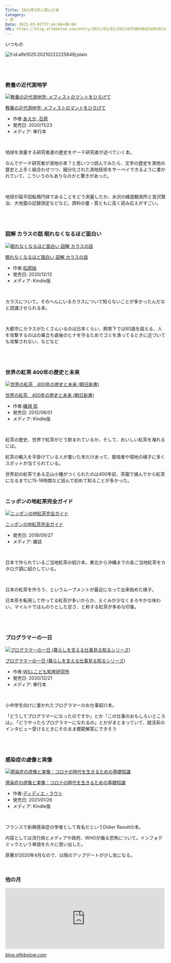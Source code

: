 ```yaml
---
Title: 2021年2月に読んだ本
Category:
- 本
Date: 2021-03-02T17:44:04+09:00
URL: https://blog.alfebelow.com/entry/2021/03/02/2021%E5%B9%B42%E6%9C%88%E3%81%AB%E8%AA%AD%E3%82%93%E3%81%A0%E6%9C%AC
---
```


<p>いつもの</p>
<p><img src="https://cdn-ak.f.st-hatena.com/images/fotolife/a/alfe1025/20210222/20210222225849.jpg" alt="f:id:alfe1025:20210222225849j:plain" title="" class="hatena-fotolife" itemprop="image" /></p>
<p> </p>

### <br />教養の近代測地学

<div class="freezed">
<div class="hatena-asin-detail"><a href="https://www.amazon.co.jp/exec/obidos/ASIN/4588352342/ab1025-22/"><img src="https://m.media-amazon.com/images/I/51R-Y+bwDfL.jpg" class="hatena-asin-detail-image" alt="教養の近代測地学: メフィストのマントをひろげて" title="教養の近代測地学: メフィストのマントをひろげて" /></a>
<div class="hatena-asin-detail-info">
<p class="hatena-asin-detail-title"><a href="https://www.amazon.co.jp/exec/obidos/ASIN/4588352342/ab1025-22/">教養の近代測地学: メフィストのマントをひろげて</a></p>
<ul>
<li><span class="hatena-asin-detail-label">作者:</span><a href="http://d.hatena.ne.jp/keyword/%A4%A2%A4%A8%A4%AB%2C%20%C0%D0%B8%B6" class="keyword">あえか, 石原</a></li>
<li><span class="hatena-asin-detail-label">発売日:</span> 2020/11/23</li>
<li><span class="hatena-asin-detail-label">メディア:</span> 単行本</li>
</ul>
</div>
<div class="hatena-asin-detail-foot"> </div>
</div>
</div>
<p>地球を測量する研究者達の歴史をゲーテ研究者が述べていく本。</p>
<p>なんでゲーテ研究者が測地の本？と思いつつ読んでみたら、文学の歴史を測地の歴史と上手く組合わせつつ、細分化された測地技術をサーベイできるように書かれていて、こういうのもありなのかと驚きがあった。</p>
<p> </p>
<p>地球が扁平回転楕円体であることをどう測量したか、水沢の緯度観測所と宮沢賢治、大地震の記録測定などなど。資料の量・質ともに高く読み応えがすごい。</p>
<p> </p>

### <br />図解 カラスの話 眠れなくなるほど面白い

<div class="freezed">
<div class="hatena-asin-detail"><a href="https://www.amazon.co.jp/exec/obidos/ASIN/B08MNM48VW/ab1025-22/"><img src="https://m.media-amazon.com/images/I/51u62kFJaHL.jpg" class="hatena-asin-detail-image" alt="眠れなくなるほど面白い 図解 カラスの話" title="眠れなくなるほど面白い 図解 カラスの話" /></a>
<div class="hatena-asin-detail-info">
<p class="hatena-asin-detail-title"><a href="https://www.amazon.co.jp/exec/obidos/ASIN/B08MNM48VW/ab1025-22/">眠れなくなるほど面白い 図解 カラスの話</a></p>
<ul>
<li><span class="hatena-asin-detail-label">作者:</span><a href="http://d.hatena.ne.jp/keyword/%BE%BE%B8%B6%BB%CF" class="keyword">松原始</a></li>
<li><span class="hatena-asin-detail-label">発売日:</span> 2020/12/12</li>
<li><span class="hatena-asin-detail-label">メディア:</span> Kindle版</li>
</ul>
</div>
<div class="hatena-asin-detail-foot"> </div>
</div>
</div>
<p>カラスについて。そのへんにいるカラスについて知らないことが多かったんだなと認識させられる本。</p>
<p> </p>
<p>大都市にカラスがたくさんいるのは日本くらい、飼育下では60歳を超える、人を攻撃するのはの巣立ち直後のヒナを守るためでゴミを漁ってるときに近づいても攻撃されない、などなど</p>
<p> </p>

### <br />世界の紅茶 400年の歴史と未来

<div class="freezed">
<div class="hatena-asin-detail"><a href="https://www.amazon.co.jp/exec/obidos/ASIN/B009AAL0JG/ab1025-22/"><img src="https://m.media-amazon.com/images/I/41wh-oLSnjL.jpg" class="hatena-asin-detail-image" alt="世界の紅茶　400年の歴史と未来 (朝日新書)" title="世界の紅茶　400年の歴史と未来 (朝日新書)" /></a>
<div class="hatena-asin-detail-info">
<p class="hatena-asin-detail-title"><a href="https://www.amazon.co.jp/exec/obidos/ASIN/B009AAL0JG/ab1025-22/">世界の紅茶　400年の歴史と未来 (朝日新書)</a></p>
<ul>
<li><span class="hatena-asin-detail-label">作者:</span><a href="http://d.hatena.ne.jp/keyword/%B0%EB%CA%A5%20%CC%D4" class="keyword">磯淵 猛</a></li>
<li><span class="hatena-asin-detail-label">発売日:</span> 2012/08/01</li>
<li><span class="hatena-asin-detail-label">メディア:</span> Kindle版</li>
</ul>
</div>
<div class="hatena-asin-detail-foot"> </div>
</div>
</div>
<p>紅茶の歴史、世界で紅茶がどう飲まれているか、そして、おいしい紅茶を淹れるには。</p>
<p>紅茶の輸入を手掛けている人が書いた本だけあって、栽培者や現地の様子に多くスポットが当てられている。</p>
<p>世界初の紅茶である正山小種がつくられたのは400年前、茶園で摘んでから紅茶になるまでに15-16時間など読んで初めて知ることが多かった。</p>

### <br />ニッポンの地紅茶完全ガイド 

<div class="freezed">
<div class="hatena-asin-detail"><a href="https://www.amazon.co.jp/exec/obidos/ASIN/4777957217/ab1025-22/"><img src="https://m.media-amazon.com/images/I/41mJtnROkcL.jpg" class="hatena-asin-detail-image" alt="ニッポンの地紅茶完全ガイド" title="ニッポンの地紅茶完全ガイド" /></a>
<div class="hatena-asin-detail-info">
<p class="hatena-asin-detail-title"><a href="https://www.amazon.co.jp/exec/obidos/ASIN/4777957217/ab1025-22/">ニッポンの地紅茶完全ガイド</a></p>
<ul>
<li><span class="hatena-asin-detail-label">発売日:</span> 2019/09/27</li>
<li><span class="hatena-asin-detail-label">メディア:</span> 雑誌</li>
</ul>
</div>
<div class="hatena-asin-detail-foot"> </div>
</div>
</div>
<p>日本で作られているご当地紅茶の紹介本。東北から沖縄までの各ご当地紅茶をカタログ調に紹介している。</p>
<p> </p>
<p>日本の紅茶を作ろう、というムーブメントが最近になって出来始めた様子。</p>
<p>日本茶を転用して作ってる紅茶が多いからか、えぐみが少なくまろやかな味わい。マイルドでほんのりとした甘さ、と称する紅茶が多めな印象。</p>
<p> </p>

### <br />プログラマーの一日

<div class="freezed">
<div class="hatena-asin-detail"><a href="https://www.amazon.co.jp/exec/obidos/ASIN/4586086254/ab1025-22/"><img src="https://m.media-amazon.com/images/I/51XWQ1-zioL.jpg" class="hatena-asin-detail-image" alt="プログラマーの一日 (暮らしを支える仕事見る知るシリーズ)" title="プログラマーの一日 (暮らしを支える仕事見る知るシリーズ)" /></a>
<div class="hatena-asin-detail-info">
<p class="hatena-asin-detail-title"><a href="https://www.amazon.co.jp/exec/obidos/ASIN/4586086254/ab1025-22/">プログラマーの一日 (暮らしを支える仕事見る知るシリーズ)</a></p>
<ul>
<li><span class="hatena-asin-detail-label">作者:</span><a href="http://d.hatena.ne.jp/keyword/WILL%A4%B3%A4%C9%A4%E2%C3%CE%B0%E9%B8%A6%B5%E6%BD%EA" class="keyword">WILLこども知育研究所</a></li>
<li><span class="hatena-asin-detail-label">発売日:</span> 2020/12/21</li>
<li><span class="hatena-asin-detail-label">メディア:</span> 単行本</li>
</ul>
</div>
<div class="hatena-asin-detail-foot"> </div>
</div>
</div>
<p>小中学生向けに書かれたプログラマーのお仕事紹介本。</p>
<p>「どうしてプログラマーになったのですか」とか「この仕事のおもしろいところは」、「どうやったらプログラマーになれるの」とかがまとまっていて、就活系のインタビュー受けるときにそのまま模範解答にできそう</p>
<p> </p>

### <br />感染症の虚像と実像

<div class="freezed">
<div class="hatena-asin-detail"><a href="https://www.amazon.co.jp/exec/obidos/ASIN/B08V112JXT/ab1025-22/"><img src="https://m.media-amazon.com/images/I/417ldpKOM4L.jpg" class="hatena-asin-detail-image" alt="感染症の虚像と実像：コロナの時代を生きるための基礎知識" title="感染症の虚像と実像：コロナの時代を生きるための基礎知識" /></a>
<div class="hatena-asin-detail-info">
<p class="hatena-asin-detail-title"><a href="https://www.amazon.co.jp/exec/obidos/ASIN/B08V112JXT/ab1025-22/">感染症の虚像と実像：コロナの時代を生きるための基礎知識</a></p>
<ul>
<li><span class="hatena-asin-detail-label">作者:</span><a href="http://d.hatena.ne.jp/keyword/%A5%C7%A5%A3%A5%C7%A5%A3%A5%A8%A1%A6%A5%E9%A5%A6%A5%C8" class="keyword">ディディエ・ラウト</a></li>
<li><span class="hatena-asin-detail-label">発売日:</span> 2021/01/26</li>
<li><span class="hatena-asin-detail-label">メディア:</span> Kindle版</li>
</ul>
</div>
<div class="hatena-asin-detail-foot"> </div>
</div>
</div>
<p>フランスで新興感染症の学者として有名だというDidier Raoultの本。</p>
<p>内容としては流行病とメディアや政府、WHOが煽る恐怖について。インフォデミックという単語を久々に思い出した。</p>
<p>原著が2020年4月なので、以降のアップデートが少し気になる。</p>
<p> </p>

### 他の月

<p><iframe src="https://hatenablog-parts.com/embed?url=https%3A%2F%2Fblog.alfebelow.com%2Fentry%2F2021%2F01%2F31%2F2020%25E5%25B9%25B412%25E6%259C%2588%25E3%2581%258B%25E3%2582%25892021%25E5%25B9%25B41%25E6%259C%2588%25E3%2581%25AB%25E8%25AA%25AD%25E3%2582%2593%25E3%2581%25A0%25E6%259C%25AC" title="2020年12月から2021年1月に読んだ本 - FUN YOU BLOG" class="embed-card embed-blogcard" scrolling="no" frameborder="0" style="display: block; width: 100%; height: 190px; max-width: 500px; margin: 10px 0px;"></iframe><cite class="hatena-citation"><a href="https://blog.alfebelow.com/entry/2021/01/31/2020%E5%B9%B412%E6%9C%88%E3%81%8B%E3%82%892021%E5%B9%B41%E6%9C%88%E3%81%AB%E8%AA%AD%E3%82%93%E3%81%A0%E6%9C%AC">blog.alfebelow.com</a></cite></p>
<p> </p>
